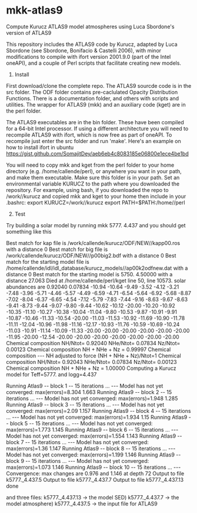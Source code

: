 # mkk-atlas9
Compute Kurucz ATLAS9 model atmospheres using Luca Sbordone's version of ATLAS9

This repository includes the ATLAS9 code by Kurucz, adapted by Luca Sbordone (see Sbordone, Bonifacio & Castelli 2006), with minor modifications to compile with ifort version 2001.9.0 (part of the Intel oneAPI), and a couple of Perl scripts that facilitate creating new models.

1. Install

First download/clone the complete repo. The ATLAS9 sourcde code is in the src folder. The ODF folder contains pre-caclulated Opacity Distribution Functions. There is a documentation folder, and others with scripts and utilities. The wrapper for ATLAS9 (mkk) and an auxiliary code (kget) are in the perl folder. 

The ATLAS9 executables are in the bin folder. These have been compiled for a 64-bit Intel processor. If using a different architecture you will need to recompile ATLAS9 with ifort, which is now free as part of oneAPI. To recompile just enter the src folder and run 'make'. Here's an example on how to install ifort in ubuntu
https://gist.github.com/SomajitDey/aeb6eb4c8083185e06800e1ece4be1bd

You will need to copy mkk and kget from the perl folder to your home directory (e.g. /home/callende/perl), or anywhere you want in your path, and make them executable. Make sure this folder is in your path. Set an environmental variable KURUCZ to the path where you downloaded the repository. For example, using bash, if you downloaded the repo to /work/<yourusername>/kurucz and copied mkk and kget to your home then include in your .bashrc:
export KURUCZ=/work/<yourusername>/kurucz
export PATH=$PATH:/home/<yourusername>/perl

2. Test
 
Try building a solar model by running
mkk 5777. 4.437
and you should get something like this

Best match for kap file is /work/callende/kurucz/ODF/NEW//kapp00.ros with a distance 0
Best match for big file is /work/callende/kurucz/ODF/NEW//p00big2.bdf with a distance 0
Best match for the starting model file is /home/callende/idl/idl_database/kurucz_models//ap00k2odfnew.dat with a distance 0
Best match for the starting model is 5750. 4.50000 with a distance 27.063
Died at /home/callende/perl/kget line 50, <INFILE> line 10573.
solar abundances are 0.92040 0.07834 -10.94 -10.64 -9.49 -3.52 -4.12 -3.21 -7.48 -3.96 -5.71 -4.46 -5.57 -4.49 -6.59 -4.71 -6.54 -5.64 -6.92 -5.68 -8.87 -7.02 -8.04 -6.37 -6.65 -4.54 -7.12 -5.79 -7.83 -7.44 -9.16 -8.63 -9.67 -8.63 -9.41 -8.73 -9.44 -9.07 -9.80 -9.44 -10.62 -10.12 -20.00 -10.20 -10.92 -10.35 -11.10 -10.27 -10.38 -10.04 -11.04 -9.80 -10.53 -9.87 -10.91 -9.91 -10.87 -10.46 -11.33 -10.54 -20.00 -11.03 -11.53 -10.92 -11.69 -10.90 -11.78 -11.11 -12.04 -10.96 -11.98 -11.16 -12.17 -10.93 -11.76 -10.59 -10.69 -10.24 -11.03 -10.91 -11.14 -10.09 -11.33 -20.00 -20.00 -20.00 -20.00 -20.00 -20.00 -11.95 -20.00 -12.54 -20.00 -20.00 -20.00 -20.00 -20.00 -20.00 -20.00
Chemical composition NH/Ntot=  0.92040 NHe/Ntot=  0.07834 Nz/Ntot= 0.00123
Chemical composition NH + NHe + Nz =  0.99997
Chemical composition --- NH adjusted to force (NH + NHe + Nz)/Ntot=1
Chemical composition NH/Ntot=  0.92043 NHe/Ntot=  0.07834 Nz/Ntot= 0.00123
Chemical composition NH + NHe + Nz =  1.00000
Computing a Kurucz model for Teff=5777. and logg=4.437

Running Atlas9 -- block 1 -- 15 iterations ...
 --- Model has not yet converged: max(errors)=8.304 1.663
Running Atlas9 -- block 2 -- 15 iterations ...
 --- Model has not yet converged: max(errors)=1.948 1.285
Running Atlas9 -- block 3 -- 15 iterations ...
 --- Model has not yet converged: max(errors)=2.09 1.157
Running Atlas9 -- block 4 -- 15 iterations ...
 --- Model has not yet converged: max(errors)=1.934 1.15
Running Atlas9 -- block 5 -- 15 iterations ...
 --- Model has not yet converged: max(errors)=1.773 1.145
Running Atlas9 -- block 6 -- 15 iterations ...
 --- Model has not yet converged: max(errors)=1.554 1.143
Running Atlas9 -- block 7 -- 15 iterations ...
 --- Model has not yet converged: max(errors)=1.36 1.147
Running Atlas9 -- block 8 -- 15 iterations ...
 --- Model has not yet converged: max(errors)=1.199 1.146
Running Atlas9 -- block 9 -- 15 iterations ...
 --- Model has not yet converged: max(errors)=1.073 1.146
Running Atlas9 -- block 10 -- 15 iterations ...
 --- Convergence: max changes are 0.976 and 1.146 at depth 72
Output to file k5777._4.437.5
Output to file k5777._4.437.7
Output to file k5777._4.437.13
done

and three files:
  k5777._4.437.13  -> the model SED)
  k5777._4.437.7   -> the model atmosphere)
  k5777._4.437.5   -> the input file for ATLAS9
 
